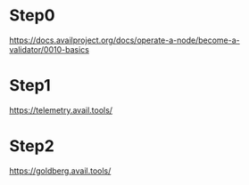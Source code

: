 # Step0
https://docs.availproject.org/docs/operate-a-node/become-a-validator/0010-basics

# Step1
https://telemetry.avail.tools/


# Step2
https://goldberg.avail.tools/
